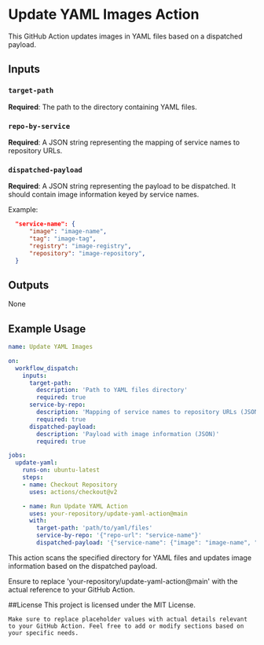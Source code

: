 # Update YAML Images Action

This GitHub Action updates images in YAML files based on a dispatched payload.

## Inputs

### `target-path`

**Required**: The path to the directory containing YAML files.

### `repo-by-service`

**Required**: A JSON string representing the mapping of service names to repository URLs.

### `dispatched-payload`

**Required**: A JSON string representing the payload to be dispatched. It should contain image information keyed by service names.

Example:
  ```json
    "service-name": {
        "image": "image-name",
        "tag": "image-tag",
        "registry": "image-registry",
        "repository": "image-repository",
    }
  ```

## Outputs

None

## Example Usage

```yaml
name: Update YAML Images

on:
  workflow_dispatch:
    inputs:
      target-path:
        description: 'Path to YAML files directory'
        required: true
      service-by-repo:
        description: 'Mapping of service names to repository URLs (JSON)'
        required: true
      dispatched-payload:
        description: 'Payload with image information (JSON)'
        required: true

jobs:
  update-yaml:
    runs-on: ubuntu-latest
    steps:
    - name: Checkout Repository
      uses: actions/checkout@v2

    - name: Run Update YAML Action
      uses: your-repository/update-yaml-action@main
      with:
        target-path: 'path/to/yaml/files'
        service-by-repo: '{"repo-url": "service-name"}'
        dispatched-payload: '{"service-name": {"image": "image-name", "tag": "image-tag", "registry": "image-registry", "repository": "image-repository"}}'

```

This action scans the specified directory for YAML files and updates image information based on the dispatched payload.

Ensure to replace 'your-repository/update-yaml-action@main' with the actual reference to your GitHub Action.

##License
This project is licensed under the MIT License.

```
Make sure to replace placeholder values with actual details relevant to your GitHub Action. Feel free to add or modify sections based on your specific needs.
```
        
    